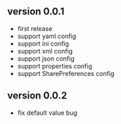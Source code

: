 version 0.0.1
-------------

 - first release
 - support yaml config
 - support ini config
 - support xml config
 - support json config
 - support properties config
 - support SharePreferences config
 
version 0.0.2
-------------

 - fix default value bug